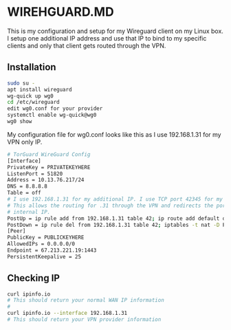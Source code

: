 # WIREHGUARD.MD

This is my configuration and setup for my Wireguard client on my Linux box. I setup one additional IP address and use that IP to bind to my specific clients and only that client gets routed through the VPN.

## Installation

```bash
sudo su - 
apt install wireguard
wg-quick up wg0
cd /etc/wireguard
edit wg0.conf for your provider
systemctl enable wg-quick@wg0
wg0 show
```

My configuration file for wg0.conf looks like this as I use 192.168.1.31 for my VPN only IP.

```bash
# TorGuard WireGuard Config
[Interface]
PrivateKey = PRIVATEKEYHERE
ListenPort = 51820
Address = 10.13.76.217/24
DNS = 8.8.8.8
Table = off
# I use 192.168.1.31 for my additional IP. I use TCP port 42345 for my port forward. 
# This allows the routing for .31 through the VPN and redirects the port forward to the
# internal IP.
PostUp = ip rule add from 192.168.1.31 table 42; ip route add default dev wg0 table 42; iptables -t nat -A POSTROUTING -o wg0 -j MASQUERADE;iptables -t nat -A PREROUTING -p tcp --dport 42345 -j DNAT --to 192.168.1.31
PostDown = ip rule del from 192.168.1.31 table 42; iptables -t nat -D POSTROUTING -o wg0 -j MASQUERADE;iptables -t nat -D PREROUTING -p tcp --dport 42345 -j DNAT --to 192.168.1.31
[Peer]
PublicKey = PUBLICKEYHERE
AllowedIPs = 0.0.0.0/0
Endpoint = 67.213.221.19:1443
PersistentKeepalive = 25
```

## Checking IP

```bash
curl ipinfo.io
# This should return your normal WAN IP information
#
curl ipinfo.io --interface 192.168.1.31
# This should return your VPN provider information
